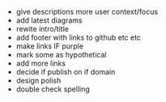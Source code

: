  * give descriptions more user context/focus
 * add latest diagrams
 * rewite intro/title
 * add footer with links to github etc etc
 * make links IF purple
 * mark some as hypothetical
 * add more links
 * decide if publish on if domain
 * design polish
 * double check spelling